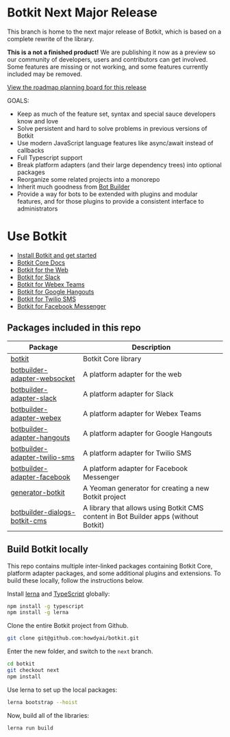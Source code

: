 # Botkit Next Major Release

This branch is home to the next major release of Botkit, which is based on a complete rewrite of the library.

**This is a not a finished product!** We are publishing it now as a preview so our community of 
developers, users and contributors can get involved. Some features are missing or not working,
and some features currently included may be removed. 

<a href="https://github.com/howdyai/botkit/projects/9">View the roadmap planning board for this release</a>

GOALS:
* Keep as much of the feature set, syntax and special sauce developers know and love
* Solve persistent and hard to solve problems in previous versions of Botkit
* Use modern JavaScript language features like async/await instead of callbacks
* Full Typescript support
* Break platform adapters (and their large dependency trees) into optional packages
* Reorganize some related projects into a monorepo
* Inherit much goodness from [Bot Builder](https://github.com/microsoft/botbuilder-js)
* Provide a way for bots to be extended with plugins and modular features, and for those plugins to provide a consistent interface to administrators


# Use Botkit

* [Install Botkit and get started](packages/botkit#botkit---building-blocks-for-building-bots)
* [Botkit Core Docs](packages/docs/index.md)
* [Botkit for the Web](packages/botbuilder-adapter-websocket/readme.md)
* [Botkit for Slack](packages/botbuilder-adapter-slack/readme.md)
* [Botkit for Webex Teams](packages/botbuilder-adapter-webex/readme.md)
* [Botkit for Google Hangouts](packages/botbuilder-adapter-hangouts/readme.md)
* [Botkit for Twilio SMS](packages/botbuilder-adapter-twilio-sms/readme.md)
* [Botkit for Facebook Messenger](packages/botbuilder-adapter-facebook/readme.md)

## Packages included in this repo

| Package | Description
|--- |---
| [botkit](packages/botkit) | Botkit Core library
| [botbuilder-adapter-websocket](packages/botbuilder-adapter-websocket) | A platform adapter for the web
| [botbuilder-adapter-slack](packages/botbuilder-adapter-slack) | A platform adapter for Slack
| [botbuilder-adapter-webex](packages/botbuilder-adapter-webex) | A platform adapter for Webex Teams
| [botbuilder-adapter-hangouts](packages/botbuilder-adapter-hangouts) | A platform adapter for Google Hangouts
| [botbuilder-adapter-twilio-sms](packages/botbuilder-adapter-twilio-sms) | A platform adapter for Twilio SMS
| [botbuilder-adapter-facebook](packages/botbuilder-facebook) | A platform adapter for Facebook Messenger
| [generator-botkit](packages/generator-botkit) | A Yeoman generator for creating a new Botkit project
| [botbuilder-dialogs-botkit-cms](packages/botbuilder-dialogs-botkit-cms) | A library that allows using Botkit CMS content in Bot Builder apps (without Botkit)

## Build Botkit locally

This repo contains multiple inter-linked packages containing Botkit Core, platform adapter packages, and some additional plugins and extensions.
To build these locally, follow the instructions below.

Install [lerna](https://github.com/lerna/lerna) and [TypeScript](https://www.typescriptlang.org/) globally:

```bash
npm install -g typescript
npm install -g lerna
```

Clone the entire Botkit project from Github.

```bash
git clone git@github.com:howdyai/botkit.git
```

Enter the new folder, and switch to the `next` branch.

```bash
cd botkit
git checkout next
npm install
```

Use lerna to set up the local packages:

```bash
lerna bootstrap --hoist
```

Now, build all of the libraries:

```bash
lerna run build
```